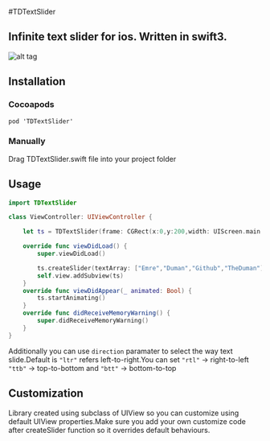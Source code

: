 #TDTextSlider
## Infinite text slider for ios. Written in swift3.
![alt tag](http://i.giphy.com/3o7TKwtcoLTtUpEKC4.gif)

## Installation
### Cocoapods
```
pod 'TDTextSlider'
```
### Manually
Drag TDTextSlider.swift file into your project folder
## Usage
```swift
import TDTextSlider
```
```swift
class ViewController: UIViewController {

    let ts = TDTextSlider(frame: CGRect(x:0,y:200,width: UIScreen.main.bounds.width,height: 100))

    override func viewDidLoad() {
        super.viewDidLoad()

        ts.createSlider(textArray: ["Emre","Duman","Github","TheDuman"], duration: 3.0, delay: 2.0)
        self.view.addSubview(ts)
    }
    override func viewDidAppear(_ animated: Bool) {
        ts.startAnimating()
    }
    override func didReceiveMemoryWarning() {
        super.didReceiveMemoryWarning()
    }
}
```
Additionally you can use `direction` paramater to select the way text slide.Default is `"ltr"` refers left-to-right.You can set `"rtl"` -> right-to-left `"ttb"` -> top-to-bottom and `"btt"` -> bottom-to-top 
## Customization
Library created using subclass of UIView so you can customize using default UIView properties.Make sure you add your own customize code after createSlider function so it overrides default behaviours.
